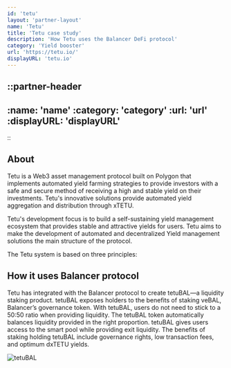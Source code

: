```yaml
---
id: 'tetu'
layout: 'partner-layout'
name: 'Tetu'
title: 'Tetu case study'
description: 'How Tetu uses the Balancer DeFi protocol'
category: 'Yield booster'
url: 'https://tetu.io/'
displayURL: 'tetu.io'
---
```


::partner-header
---
:name: 'name'
:category: 'category'
:url: 'url'
:displayURL: 'displayURL'
---
::

## About

Tetu is a Web3 asset management protocol built on Polygon that implements automated yield farming strategies to provide investors with a safe and secure method of receiving a high and stable yield on their investments. Tetu's innovative solutions provide automated yield aggregation and distribution through xTETU.

Tetu's development focus is to build a self-sustaining yield management ecosystem that provides stable and attractive yields for users. Tetu aims to make the development of automated and decentralized Yield management solutions the main structure of the protocol.

The Tetu system is based on three principles:

## How it uses Balancer protocol

Tetu has integrated with the Balancer protocol to create tetuBAL—a liquidity staking product. tetuBAL exposes holders to the benefits of staking veBAL, Balancer’s governance token. With tetuBAL, users do not need to stick to a 50:50 ratio when providing liquidity. The tetuBAL token automatically balances liquidity provided in the right proportion. tetuBAL gives users access to the smart pool while providing exit liquidity. The benefits of staking holding tetuBAL include governance rights, low transaction fees, and optimum dxTETU yields.

![tetuBAL](/images/partners/tetuBAL.jpg)
